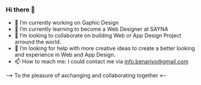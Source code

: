 ### Hi there 👋

- 🔭 I’m currently working on Gaphic Design
- 🌱 I’m currently learning to become a Web Designer at SAYNA
- 👯 I’m looking to collaborate on building Web or App Design Project arround the world.
- 🤔 I’m looking for help with more creative ideas to create a better looking and experience in Web and App Design.
- 📫 How to reach me: I could contact me via info.benarivo@gmail.com

--> To the pleasure of axchanging and collaborating together <--
